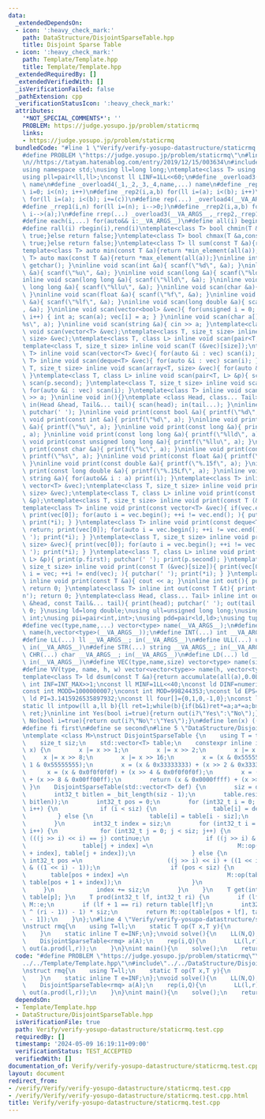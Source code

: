 ```yaml
---
data:
  _extendedDependsOn:
  - icon: ':heavy_check_mark:'
    path: DataStructure/DisjointSparseTable.hpp
    title: Disjoint Sparse Table
  - icon: ':heavy_check_mark:'
    path: Template/Template.hpp
    title: Template/Template.hpp
  _extendedRequiredBy: []
  _extendedVerifiedWith: []
  _isVerificationFailed: false
  _pathExtension: cpp
  _verificationStatusIcon: ':heavy_check_mark:'
  attributes:
    '*NOT_SPECIAL_COMMENTS*': ''
    PROBLEM: https://judge.yosupo.jp/problem/staticrmq
    links:
    - https://judge.yosupo.jp/problem/staticrmq
  bundledCode: "#line 1 \"Verify/verify-yosupo-datastructure/staticrmq.test.cpp\"\n\
    #define PROBLEM \"https://judge.yosupo.jp/problem/staticrmq\"\n#line 2 \"Template/Template.hpp\"\
    \n//https://tatyam.hatenablog.com/entry/2019/12/15/003634\n#include<bits/stdc++.h>\n\
    using namespace std;\nusing ll=long long;\ntemplate<class T> using pq=priority_queue<T,vector<T>,greater<T>>;\n\
    using pll=pair<ll,ll>;\nconst ll LINF=1LL<<60;\n#define _overload3(_1,_2,_3,name,...)\
    \ name\n#define _overload4(_1,_2,_3,_4,name,...) name\n#define _rep1(i,n) for(ll\
    \ i=0; i<(n); i++)\n#define _rep2(i,a,b) for(ll i=(a); i<(b); i++)\n#define _rep3(i,a,b,c)\
    \ for(ll i=(a); i<(b); i+=(c))\n#define rep(...) _overload4(__VA_ARGS__,_rep3,_rep2,_rep1)(__VA_ARGS__)\n\
    #define _rrep1(i,n) for(ll i=(n); i-->0;)\n#define _rrep2(i,a,b) for(ll i=(b);\
    \ i-->(a);)\n#define rrep(...) _overload3(__VA_ARGS__,_rrep2,_rrep1)(__VA_ARGS__)\n\
    #define each(i,...) for(auto&& i:__VA_ARGS__)\n#define all(i) begin(i),end(i)\n\
    #define rall(i) rbegin(i),rend(i)\ntemplate<class T> bool chmin(T &a,const T &b){if(a>b){a=b;return\
    \ true;}else return false;}\ntemplate<class T> bool chmax(T &a,const T &b){if(a<b){a=b;return\
    \ true;}else return false;}\ntemplate<class T> ll sum(const T &a){return accumulate(all(a),0LL);}\n\
    template<class T> auto min(const T &a){return *min_element(all(a));}\ntemplate<class\
    \ T> auto max(const T &a){return *max_element(all(a));}\ninline int scan(){ return\
    \ getchar(); }\ninline void scan(int &a){ scanf(\"%d\", &a); }\ninline void scan(unsigned\
    \ &a){ scanf(\"%u\", &a); }\ninline void scan(long &a){ scanf(\"%ld\", &a); }\n\
    inline void scan(long long &a){ scanf(\"%lld\", &a); }\ninline void scan(unsigned\
    \ long long &a){ scanf(\"%llu\", &a); }\ninline void scan(char &a){ cin >> a;\
    \ }\ninline void scan(float &a){ scanf(\"%f\", &a); }\ninline void scan(double\
    \ &a){ scanf(\"%lf\", &a); }\ninline void scan(long double &a){ scanf(\"%Lf\"\
    , &a); }\ninline void scan(vector<bool> &vec){ for(unsigned i = 0; i < vec.size();\
    \ i++) { int a; scan(a); vec[i] = a; } }\ninline void scan(char a[]){ scanf(\"\
    %s\", a); }\ninline void scan(string &a){ cin >> a; }\ntemplate<class T> inline\
    \ void scan(vector<T> &vec);\ntemplate<class T, size_t size> inline void scan(array<T,\
    \ size> &vec);\ntemplate<class T, class L> inline void scan(pair<T, L> &p);\n\
    template<class T, size_t size> inline void scan(T (&vec)[size]);\ntemplate<class\
    \ T> inline void scan(vector<T> &vec){ for(auto &i : vec) scan(i); }\ntemplate<class\
    \ T> inline void scan(deque<T> &vec){ for(auto &i : vec) scan(i); }\ntemplate<class\
    \ T, size_t size> inline void scan(array<T, size> &vec){ for(auto &i : vec) scan(i);\
    \ }\ntemplate<class T, class L> inline void scan(pair<T, L> &p){ scan(p.first);\
    \ scan(p.second); }\ntemplate<class T, size_t size> inline void scan(T (&vec)[size]){\
    \ for(auto &i : vec) scan(i); }\ntemplate<class T> inline void scan(T &a){ cin\
    \ >> a; }\ninline void in(){}\ntemplate <class Head, class... Tail> inline void\
    \ in(Head &head, Tail&... tail){ scan(head); in(tail...); }\ninline void print(){\
    \ putchar(' '); }\ninline void print(const bool &a){ printf(\"%d\", a); }\ninline\
    \ void print(const int &a){ printf(\"%d\", a); }\ninline void print(const unsigned\
    \ &a){ printf(\"%u\", a); }\ninline void print(const long &a){ printf(\"%ld\"\
    , a); }\ninline void print(const long long &a){ printf(\"%lld\", a); }\ninline\
    \ void print(const unsigned long long &a){ printf(\"%llu\", a); }\ninline void\
    \ print(const char &a){ printf(\"%c\", a); }\ninline void print(const char a[]){\
    \ printf(\"%s\", a); }\ninline void print(const float &a){ printf(\"%.15f\", a);\
    \ }\ninline void print(const double &a){ printf(\"%.15f\", a); }\ninline void\
    \ print(const long double &a){ printf(\"%.15Lf\", a); }\ninline void print(const\
    \ string &a){ for(auto&& i : a) print(i); }\ntemplate<class T> inline void print(const\
    \ vector<T> &vec);\ntemplate<class T, size_t size> inline void print(const array<T,\
    \ size> &vec);\ntemplate<class T, class L> inline void print(const pair<T, L>\
    \ &p);\ntemplate<class T, size_t size> inline void print(const T (&vec)[size]);\n\
    template<class T> inline void print(const vector<T> &vec){ if(vec.empty()) return;\
    \ print(vec[0]); for(auto i = vec.begin(); ++i != vec.end(); ){ putchar(' ');\
    \ print(*i); } }\ntemplate<class T> inline void print(const deque<T> &vec){ if(vec.empty())\
    \ return; print(vec[0]); for(auto i = vec.begin(); ++i != vec.end(); ){ putchar('\
    \ '); print(*i); } }\ntemplate<class T, size_t size> inline void print(const array<T,\
    \ size> &vec){ print(vec[0]); for(auto i = vec.begin(); ++i != vec.end(); ){ putchar('\
    \ '); print(*i); } }\ntemplate<class T, class L> inline void print(const pair<T,\
    \ L> &p){ print(p.first); putchar(' '); print(p.second); }\ntemplate<class T,\
    \ size_t size> inline void print(const T (&vec)[size]){ print(vec[0]); for(auto\
    \ i = vec; ++i != end(vec); ){ putchar(' '); print(*i); } }\ntemplate<class T>\
    \ inline void print(const T &a){ cout << a; }\ninline int out(){ putchar('\\n');\
    \ return 0; }\ntemplate<class T> inline int out(const T &t){ print(t); putchar('\\\
    n'); return 0; }\ntemplate<class Head, class... Tail> inline int out(const Head\
    \ &head, const Tail&... tail){ print(head); putchar(' '); out(tail...); return\
    \ 0; }\nusing ld=long double;\nusing ull=unsigned long long;\nusing uint=unsigned\
    \ int;\nusing pii=pair<int,int>;\nusing pdd=pair<ld,ld>;\nusing tuplis=array<ll,3>;\n\
    #define vec(type,name,...) vector<type> name(__VA_ARGS__);\n#define vv(type,name,h,...)vector<vector<type>>\
    \ name(h,vector<type>(__VA_ARGS__));\n#define INT(...) int __VA_ARGS__; in(__VA_ARGS__)\n\
    #define LL(...) ll __VA_ARGS__; in(__VA_ARGS__)\n#define ULL(...) ull __VA_ARGS__;\
    \ in(__VA_ARGS__)\n#define STR(...) string __VA_ARGS__; in(__VA_ARGS__)\n#define\
    \ CHR(...) char __VA_ARGS__; in(__VA_ARGS__)\n#define LD(...) ld __VA_ARGS__;\
    \ in(__VA_ARGS__)\n#define VEC(type,name,size) vector<type> name(size); in(name)\n\
    #define VV(type, name, h, w) vector<vector<type>> name(h, vector<type>(w)); in(name)\n\
    template<class T> ld dsum(const T &a){return accumulate(all(a),0.0L);}\nconst\
    \ int INF=INT_MAX>>1;\nconst ll MINF=1LL<<40;\nconst ld DINF=numeric_limits<ld>::infinity();\n\
    const int MODD=1000000007;\nconst int MOD=998244353;\nconst ld EPS=1e-9;\nconst\
    \ ld PI=3.1415926535897932;\nconst ll four[]={0,1,0,-1,0};\nconst ll eight[]={0,1,1,0,-1,-1,1,-1,0};\n\
    static ll intpow(ll a,ll b){ll ret=1;while(b){if(b&1)ret*=a;a*=a;b>>=1;}return\
    \ ret;}\ninline int Yes(bool i=true){return out(i?\"Yes\":\"No\");}\ninline int\
    \ No(bool i=true){return out(i?\"No\":\"Yes\");}\n#define len(x) ((int)(x).size())\n\
    #define fi first\n#define se second\n#line 5 \"DataStructure/DisjointSparseTable.hpp\"\
    \ntemplate <class M>\nstruct DisjointSparseTable {\n    using T = typename M::T;\n\
    \    size_t siz;\n    std::vector<T> table;\n    constexpr inline int32_t _bit_length(int32_t\
    \ x) {\n        x |= x >> 1;\n        x |= x >> 2;\n        x |= x >> 4;\n   \
    \     x |= x >> 8;\n        x |= x >> 16;\n        x = (x & 0x55555555) + (x >>\
    \ 1 & 0x55555555);\n        x = (x & 0x33333333) + (x >> 2 & 0x33333333);\n  \
    \      x = (x & 0x0f0f0f0f) + (x >> 4 & 0x0f0f0f0f);\n        x = (x & 0x00ff00ff)\
    \ + (x >> 8 & 0x00ff00ff);\n        return (x & 0x0000ffff) + (x >> 16);\n   \
    \ }\n    DisjointSparseTable(std::vector<T> def) {\n        siz = def.size();\n\
    \        int32_t bitlen = _bit_length(siz - 1);\n        table.resize(siz * std::max(1,\
    \ bitlen));\n        int32_t pos = 0;\n        for (int32_t i = 0; i < table.size();\
    \ i++) {\n            if (i < siz) {\n                table[i] = def[i];\n   \
    \         } else {\n                table[i] = table[i - siz];\n            }\n\
    \        }\n        int32_t index = siz;\n        for (int32_t i = 1; i < bitlen;\
    \ i++) {\n            for (int32_t j = 0; j < siz; j++) {\n                if\
    \ (((j >> i) << i) == j) continue;\n                if ((j >> i) & 1) {\n    \
    \                table[j + index] =\n                        M::op(table[j - 1\
    \ + index], table[j + index]);\n                } else {\n                   \
    \ int32_t pos =\n                        ((j >> i) << i) + ((1 << i) - 1) - (j\
    \ & ((1 << i) - 1));\n                    if (pos < siz) {\n                 \
    \       table[pos + index] =\n                            M::op(table[pos + index],\
    \ table[pos + 1 + index]);\n                    }\n                }\n       \
    \     }\n            index += siz;\n        }\n    }\n    T get(int32_t p) { return\
    \ table[p]; }\n    T prod(int32_t lf, int32_t ri) {\n        if (lf == ri) return\
    \ M::e;\n        if (lf + 1 == ri) return table[lf];\n        int32_t pos = (_bit_length(lf\
    \ ^ (ri - 1)) - 1) * siz;\n        return M::op(table[pos + lf], table[pos + ri\
    \ - 1]);\n    }\n};\n#line 4 \"Verify/verify-yosupo-datastructure/staticrmq.test.cpp\"\
    \nstruct rmq{\n    using T=ll;\n    static T op(T x,T y){\n        return min(x,y);\n\
    \    }\n    static inline T e=INF;\n};\nvoid solve(){\n    LL(N,Q);\n    VEC(ll,A,N);\n\
    \    DisjointSparseTable<rmq> a(A);\n    rep(i,Q){\n        LL(l,r);\n       \
    \ out(a.prod(l,r));\n    }\n}\nint main(){\n    solve();\n    return 0;\n}\n"
  code: "#define PROBLEM \"https://judge.yosupo.jp/problem/staticrmq\"\n#include\"\
    ../../Template/Template.hpp\"\n#include\"../../DataStructure/DisjointSparseTable.hpp\"\
    \nstruct rmq{\n    using T=ll;\n    static T op(T x,T y){\n        return min(x,y);\n\
    \    }\n    static inline T e=INF;\n};\nvoid solve(){\n    LL(N,Q);\n    VEC(ll,A,N);\n\
    \    DisjointSparseTable<rmq> a(A);\n    rep(i,Q){\n        LL(l,r);\n       \
    \ out(a.prod(l,r));\n    }\n}\nint main(){\n    solve();\n    return 0;\n}"
  dependsOn:
  - Template/Template.hpp
  - DataStructure/DisjointSparseTable.hpp
  isVerificationFile: true
  path: Verify/verify-yosupo-datastructure/staticrmq.test.cpp
  requiredBy: []
  timestamp: '2024-05-09 16:19:11+09:00'
  verificationStatus: TEST_ACCEPTED
  verifiedWith: []
documentation_of: Verify/verify-yosupo-datastructure/staticrmq.test.cpp
layout: document
redirect_from:
- /verify/Verify/verify-yosupo-datastructure/staticrmq.test.cpp
- /verify/Verify/verify-yosupo-datastructure/staticrmq.test.cpp.html
title: Verify/verify-yosupo-datastructure/staticrmq.test.cpp
---
```

